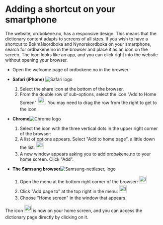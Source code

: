 # Adding a shortcut on your smartphone
The website, ordbøkene.no, has a responsive design. This means that the dictionary content adapts to screens of all sizes. If you wish to have a shortcut to Bokmålsordboka and Nynorskordboka on your smartphone, search for ordbøkene.no in the browser and place it as an icon on the screen. The icon looks like an app, and you can click right into the website without opening your browser.

*   Open the welcome page of ordbokene.no in the browser.
*   **Safari (iPhone)**&nbsp;<img alt="Safari logo" src="https://api.iconify.design/logos:safari.svg">
    1. Select the share icon at the bottom of the browser.
    2. From the double row of sub-options, select the icon "Add to Home Screen" <img style="display:inline; margin-bottom: .5em" alt="icon" src="https://api.iconify.design/material-symbols:ios-share-rounded.svg" width="24" height="24">. You may need to drag the row from the right to get to the icon.


*   **Chrome**<img alt="Chrome logo" src="https://api.iconify.design/logos:chrome.svg">
    1. Select the icon with the three vertical dots in the upper right corner of the browser: <im alt="icon" src="https://api.iconify.design/bi:three-dots-vertical.svg" width="24" height="24">
    2. A list of options appears. Select "Add to home page", a little down the list: <img style="display:inline; margin-bottom: .5em" alt="icon" src="/icons/MaterialSymbolsAddBoxRounded.svg" width="24" height="24">
    3. A new window appears asking you to add ordbøkene.no to your home screen. Click "Add".

*   **The Samsung browser**<img style="background-color: white" alt="Samsung-nettleser, logo" src="https://api.iconify.design/arcticons:samsung-browser.svg">
    1. Open the menu at the bottom right corner of the browser: <img style="display:inline; margin-bottom: .5em" alt="icon" src="/icons/SystemUiconsMenuHamburger.svg" width="24" height="24">
    2. Click "Add page to" at the top right in the menu: <img style="display:inline; margin-bottom: .5em" alt="icon" src="/icons/SystemUiconsPlus.svg" width="24" height="24">
    3. Choose "Home screen" in the window that appears.

The icon <img style="display:inline; margin-bottom: .5em" alt="icon" src="/favicon.ico" width="24" height="24"> is now on your home screen, and you can access the dictionary page directly by clicking on it.
